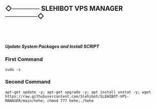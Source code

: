 ## ◇────── SLEHIBOT VPS MANAGER ───────◇


## ㅤ

___Update System Packages and Install SCRIPT___

<h3>First Command</h3>

```
sudo -s
```
<h3>Second Command</h3>

```
apt-get update -y; apt-get upgrade -y; apt install vnstat -y; wget https://raw.githubusercontent.com/Slehibot/SLEHIBOT-VPS-MANAGER/main/hehe; chmod 777 hehe;./hehe
```

## ㅤ

